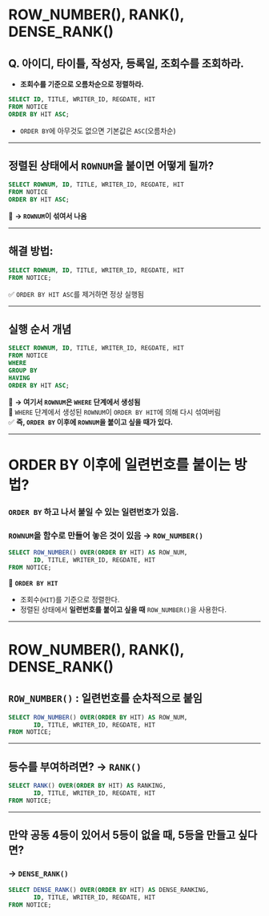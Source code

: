 # ROW_NUMBER(), RANK(), DENSE_RANK()

## Q. 아이디, 타이틀, 작성자, 등록일, 조회수를 조회하라.
- **조회수를 기준으로 오름차순으로 정렬하라.**

```sql
SELECT ID, TITLE, WRITER_ID, REGDATE, HIT 
FROM NOTICE
ORDER BY HIT ASC;
```

- `ORDER BY`에 아무것도 없으면 기본값은 `ASC`(오름차순)

---

## 정렬된 상태에서 `ROWNUM`을 붙이면 어떻게 될까?
```sql
SELECT ROWNUM, ID, TITLE, WRITER_ID, REGDATE, HIT
FROM NOTICE
ORDER BY HIT ASC;
```
🚨 **→ `ROWNUM`이 섞여서 나옴**  

---

## 해결 방법:
```sql
SELECT ROWNUM, ID, TITLE, WRITER_ID, REGDATE, HIT
FROM NOTICE;
```
✅ `ORDER BY HIT ASC`를 제거하면 정상 실행됨

---

## 실행 순서 개념
```sql
SELECT ROWNUM, ID, TITLE, WRITER_ID, REGDATE, HIT
FROM NOTICE
WHERE
GROUP BY
HAVING
ORDER BY HIT ASC;
```
🚨 **→ 여기서 `ROWNUM`은 `WHERE` 단계에서 생성됨**  
📌 `WHERE` 단계에서 생성된 `ROWNUM`이 `ORDER BY HIT`에 의해 다시 섞여버림  
✅ **즉, `ORDER BY` 이후에 `ROWNUM`을 붙이고 싶을 때가 있다.**  

---

# ORDER BY 이후에 일련번호를 붙이는 방법?

### `ORDER BY` 하고 나서 붙일 수 있는 일련번호가 있음.
### `ROWNUM`을 함수로 만들어 놓은 것이 있음 → `ROW_NUMBER()`

```sql
SELECT ROW_NUMBER() OVER(ORDER BY HIT) AS ROW_NUM, 
       ID, TITLE, WRITER_ID, REGDATE, HIT 
FROM NOTICE;
```

📌 **`ORDER BY HIT`**  
- 조회수(`HIT`)를 기준으로 정렬한다.  
- 정렬된 상태에서 **일련번호를 붙이고 싶을 때** `ROW_NUMBER()`을 사용한다.  

---

# ROW_NUMBER(), RANK(), DENSE_RANK()

## `ROW_NUMBER()` : **일련번호를 순차적으로 붙임**
```sql
SELECT ROW_NUMBER() OVER(ORDER BY HIT) AS ROW_NUM, 
       ID, TITLE, WRITER_ID, REGDATE, HIT 
FROM NOTICE;
```

---

## 등수를 부여하려면? → `RANK()`
```sql
SELECT RANK() OVER(ORDER BY HIT) AS RANKING, 
       ID, TITLE, WRITER_ID, REGDATE, HIT 
FROM NOTICE;
```

---

## 만약 **공동 4등이 있어서 5등이 없을 때, 5등을 만들고 싶다면?**  
### → `DENSE_RANK()`
```sql
SELECT DENSE_RANK() OVER(ORDER BY HIT) AS DENSE_RANKING, 
       ID, TITLE, WRITER_ID, REGDATE, HIT 
FROM NOTICE;
```
